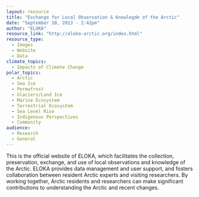 ```yaml
---
layout: resource
title: "Exchange for Local Observation & Knowlegde of the Arctic"
date: "September 10, 2013 - 2:42pm"
author: "ELOKA"
resource_link: "http://eloka-arctic.org/index.html"
resource_type:
  - Images
  - Website
  - Data
climate_topics:
  - Impacts of Climate Change
polar_topics:
  - Arctic
  - Sea Ice
  - Permafrost
  - Glaciers/Land Ice
  - Marine Ecosystem
  - Terrestrial Ecosystem
  - Sea Level Rise
  - Indigenous Perspectives
  - Community
audience:
  - Research
  - General
---
```


This is the official website of ELOKA, which facilitates the collection, preservation, exchange, and use of local observations and knowledge of the Arctic. ELOKA provides data management and user support, and fosters collaboration between resident Arctic experts and visiting researchers. By working together, Arctic residents and researchers can make significant contributions to understanding the Arctic and recent changes.